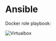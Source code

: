 # Ansible

Docker role playbook:

![Virtualbox](https://raw.githubusercontent.com/behouba/devOpsLab/lab5_submission/ansible/lab5.4.png)
